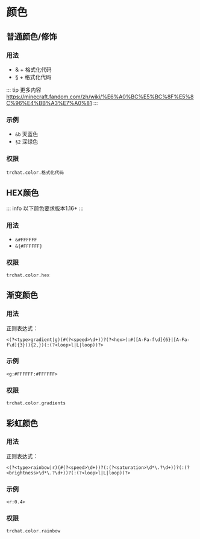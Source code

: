# 颜色

## 普通颜色/修饰

### 用法

* & + 格式化代码
* § + 格式化代码

::: tip 更多内容
https://minecraft.fandom.com/zh/wiki/%E6%A0%BC%E5%BC%8F%E5%8C%96%E4%BB%A3%E7%A0%81
:::

### 示例

* `&b` 天蓝色
* `§2` 深绿色

### 权限

`trchat.color.格式化代码`

## HEX颜色

::: info
以下颜色要求版本1.16+
:::

### 用法

* `&#FFFFFF`
* `&{#FFFFFF}`

### 权限

`trchat.color.hex`

## 渐变颜色

### 用法

正则表达式：
```
<(?<type>gradient|g)(#(?<speed>\d+))?(?<hex>(:#([A-Fa-f\d]{6}|[A-Fa-f\d]{3})){2,})(:(?<loop>l|L|loop))?>
```

### 示例

`<g:#FFFFFF:#FFFFFF>`

### 权限

`trchat.color.gradients`

## 彩虹颜色

### 用法

正则表达式：
```
<(?<type>rainbow|r)(#(?<speed>\d+))?(:(?<saturation>\d*\.?\d+))?(:(?<brightness>\d*\.?\d+))?(:(?<loop>l|L|loop))?>
```

### 示例

`<r:0.4>`

### 权限

`trchat.color.rainbow`